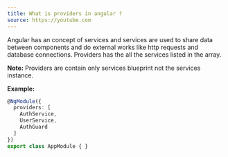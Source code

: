 ```yaml
---
title: What is providers in angular ?
source: https://youtube.com
---
```


Angular has an concept of services and services are used to share data between components and do external works like http requests and database connections. Providers has the all the services listed in the array.

**Note:** Providers are contain only services blueprint not the services instance.

**Example:**

```typescript
@NgModule({
  providers: [
    AuthService,
    UserService,
    AuthGuard
  ]
})
export class AppModule { }
```
